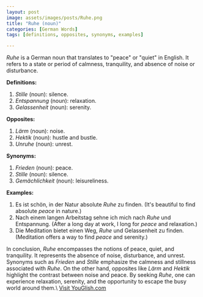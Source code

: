 ```yaml
---
layout: post
image: assets/images/posts/Ruhe.png
title: "Ruhe (noun)"
categories: [German Words]
tags: [definitions, opposites, synonyms, examples]

---
```


*Ruhe* is a German noun that translates to "peace" or "quiet" in English. It refers to a state or period of calmness, tranquility, and absence of noise or disturbance. 

**Definitions:**

1. *Stille* (noun): silence.
2. *Entspannung* (noun): relaxation.
3. *Gelassenheit* (noun): serenity.

**Opposites:**

1. *Lärm* (noun): noise.
2. *Hektik* (noun): hustle and bustle.
3. *Unruhe* (noun): unrest.

**Synonyms:**

1. *Frieden* (noun): peace.
2. *Stille* (noun): silence.
3. *Gemächlichkeit* (noun): leisureliness.

**Examples:**

1. Es ist schön, in der Natur absolute *Ruhe* zu finden. (It's beautiful to find absolute *peace* in nature.)
2. Nach einem langen Arbeitstag sehne ich mich nach *Ruhe* und Entspannung. (After a long day at work, I long for *peace* and relaxation.)
3. Die Meditation bietet einen Weg, *Ruhe* und Gelassenheit zu finden. (Meditation offers a way to find *peace* and serenity.)

In conclusion, *Ruhe* encompasses the notions of peace, quiet, and tranquility. It represents the absence of noise, disturbance, and unrest. Synonyms such as *Frieden* and *Stille* emphasize the calmness and stillness associated with *Ruhe*. On the other hand, opposites like *Lärm* and *Hektik* highlight the contrast between noise and peace. By seeking *Ruhe*, one can experience relaxation, serenity, and the opportunity to escape the busy world around them.\ <a id="yg-widget-0" class="youglish-widget" data-query="Ruhe" data-lang="german" data-components="8412" data-auto-start="0" data-bkg-color="theme_light" data-title="How%20to%20pronounce%20Ruhe%20in%20German"  rel="nofollow" href="https://youglish.com">Visit YouGlish.com</a><script async src="https://youglish.com/public/emb/widget.js" charset="utf-8"></script>